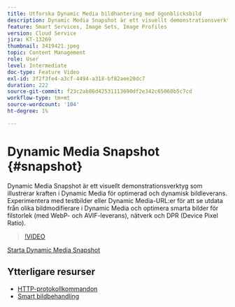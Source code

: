 ```yaml
---
title: Utforska Dynamic Media bildhantering med ögonblicksbild
description: Dynamic Media Snapshot är ett visuellt demonstrationsverktyg som illustrerar kraften i Dynamic Media för optimerad och dynamisk bildleverans.
feature: Smart Services, Image Sets, Image Profiles
version: Cloud Service
jira: KT-13269
thumbnail: 3419421.jpeg
topic: Content Management
role: User
level: Intermediate
doc-type: Feature Video
exl-id: 3f2f3fe4-a3cf-4494-a318-bf82aee20dc7
duration: 222
source-git-commit: f23c2ab86d42531113690df2e342c65060b5c7cd
workflow-type: tm+mt
source-wordcount: '104'
ht-degree: 1%

---
```


# Dynamic Media Snapshot {#snapshot}

Dynamic Media Snapshot är ett visuellt demonstrationsverktyg som illustrerar kraften i Dynamic Media för optimerad och dynamisk bildleverans. Experimentera med testbilder eller Dynamic Media-URL:er för att se utdata från olika bildmodifierare i Dynamic Media och optimera smarta bilder för filstorlek (med WebP- och AVIF-leverans), nätverk och DPR (Device Pixel Ratio).

>[!VIDEO](https://video.tv.adobe.com/v/3419421/?learn=on)

<a href="https://snapshot.scene7.com/" class="spectrum-Button spectrum-Button--primary spectrum-Button--sizeM">
  <span class="spectrum-Button-label has-no-wrap has-text-weight-bold">Starta Dynamic Media Snapshot</span>
</a>

## Ytterligare resurser

* [HTTP-protokollkommandon](https://experienceleague.adobe.com/docs/dynamic-media-developer-resources/image-serving-api/image-serving-api/http-protocol-reference/command-reference/c-command-reference.html)
* [Smart bildbehandling](https://experienceleague.adobe.com/docs/experience-manager-cloud-service/content/assets/dynamicmedia/imaging-faq.html)

